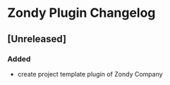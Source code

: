 <!-- Keep a Changelog guide -> https://keepachangelog.com -->

# Zondy Plugin Changelog

## [Unreleased]
### Added
- create project template plugin of Zondy Company

